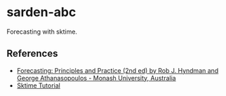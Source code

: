 # sarden-abc
Forecasting with sktime.

## References
- [Forecasting: Principles and Practice (2nd ed) by Rob J. Hyndman and George Athanasopoulos - Monash University, Australia](https://otexts.com/fpp2/)
- [Sktime Tutorial](https://www.sktime.org/en/stable/users.html)
